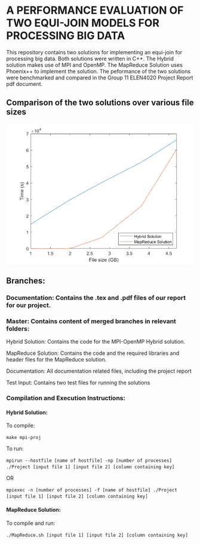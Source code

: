 # A PERFORMANCE EVALUATION OF TWO EQUI-JOIN MODELS FOR PROCESSING BIG DATA

This repository contains two solutions for implementing an equi-join for processing big data. Both solutions were written in C++. 
The Hybrid solution makes use of MPI and OpenMP. The MapReduce Solution uses Phoenix++ to implement the solution. The peformance of the two solutions were benchmarked and compared in the Group 11 ELEN4020 Project Report pdf document.

## Comparison of the two solutions over various file sizes
![Performance Comparison](Documentation/comparison.png)

## Branches:
### Documentation:    Contains the .tex and .pdf files of our report for our project.

### Master:        Contains content of merged branches in relevant folders:

Hybrid Solution: Contains the code for the MPI-OpenMP Hybrid solution.

MapReduce Solution: Contains the code and the required libraries and header files for the MapReduce solution.

Documentation: All documentation related files, including the project report

Test Input: Contains two test files for running the solutions

### Compilation and Execution Instructions:
#### Hybrid Solution:
   
   To compile: 
   
   `make mpi-proj`
      
   To run: 
   
   `mpirun --hostfile [name of hostfile] -np [number of processes] ./Project [input file 1] [input file 2] [column containing key]`
      
   OR
      
   `mpiexec -n [number of processes] -f [name of hostfile] ./Project [input file 1] [input file 2] [column containing key]`
      
#### MapReduce Solution:
   
   To compile and run: 
   
   `./MapReduce.sh [input file 1] [input file 2] [column containing key]`    
